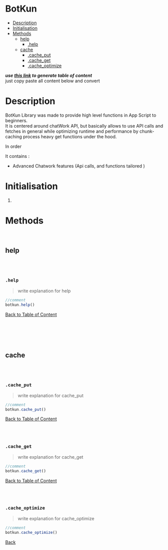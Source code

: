 # BotKun

- [Description](#description)
- [Initialisation](#initialisation)
- [Methods](#methods)
  * [help](#help)
    + [.help](#help)
  * [cache](#cache)
    + [.cache_put](#cacheput)
    + [.cache_get](#cacheget)
    + [.cache_optimize](#cache-optimize)

***use [this link](https://ecotrust-canada.github.io/markdown-toc/) to generate table of content***<br>
just copy paste all content below and convert

# Description

BotKun Library was made to provide high level functions in App Script to beginners. <br>It is centered around chatWork API, but basically allows to use API calls and fetches in general while optimizing runtime and performance by chunk-caching process heavy get functions under the hood.

In order  

It contains :

- Advanced Chatwork features (Api calls, and functions tailored )

# Initialisation

1. 

# Methods





<br>

## help

<br><br>

### `.help`

> write explanation for help
```js
//comment
botkun.help()
```

[Back to Table of Content](#BotKun)

<br><br>




<br>

## cache

<br><br>

### `.cache_put`

> write explanation for cache_put
```js
//comment
botkun.cache_put()
```

[Back to Table of Content](#BotKun)

<br><br>

### `.cache_get`

> write explanation for cache_get
```js
//comment
botkun.cache_get()
```

[Back to Table of Content](#BotKun)

<br><br>

### `.cache_optimize`

> write explanation for cache_optimize
```js
//comment
botkun.cache_optimize()
```

[Back](#BotKun)

<br><br>

